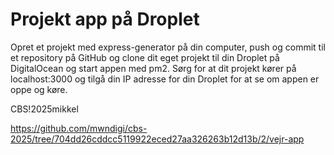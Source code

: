 # Projekt app på Droplet

Opret et projekt med express-generator på din computer, push og commit til et repository på GitHub og clone dit eget projekt til din Droplet på DigitalOcean og start appen med pm2. Sørg for at dit projekt kører på localhost:3000 og tilgå din IP adresse for din Droplet for at se om appen er oppe og køre.

CBS!2025mikkel

https://github.com/mwndigi/cbs-2025/tree/704dd26cddcc5119922eced27aa326263b12d13b/2/vejr-app